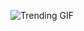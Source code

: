 ![Trending GIF](https://media4.giphy.com/media/v1.Y2lkPThiYjIxNzcybnhxbDI0cWRnbHNreDJyamJncDBhYmxzd28zZTR3MHJvd3RyNHV2ZiZlcD12MV9naWZzX3NlYXJjaCZjdD1n/NHUONhmbo448/giphy.gif)
